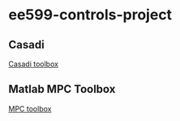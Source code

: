 # ee599-controls-project

## Casadi
[Casadi toolbox](https://web.casadi.org/)

## Matlab MPC Toolbox
[MPC toolbox](https://www.mathworks.com/products/model-predictive-control.html)